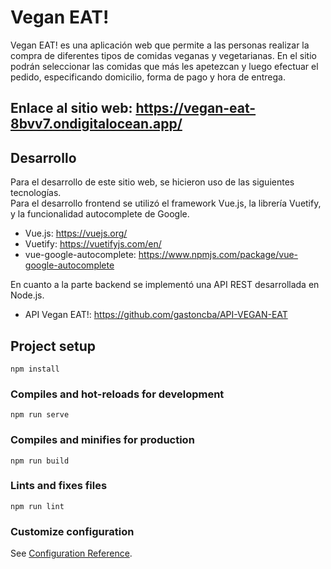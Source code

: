 # Vegan EAT!
Vegan EAT! es una aplicación web que permite a las personas realizar la compra de diferentes tipos de comidas veganas y vegetarianas. En el sitio podrán seleccionar las comidas que más les apetezcan y luego efectuar el pedido, especificando domicilio, forma de pago y hora de entrega.  

## Enlace al sitio web: https://vegan-eat-8bvv7.ondigitalocean.app/

## Desarrollo
Para el desarrollo de este sitio web, se hicieron uso de las siguientes tecnologías.<br>
Para el desarrollo frontend se utilizó el framework Vue.js, la librería Vuetify, y la funcionalidad autocomplete de Google.

* Vue.js: https://vuejs.org/
* Vuetify: https://vuetifyjs.com/en/
* vue-google-autocomplete: https://www.npmjs.com/package/vue-google-autocomplete

En cuanto a la parte backend se implementó una API REST desarrollada en Node.js. 

* API Vegan EAT!: https://github.com/gastoncba/API-VEGAN-EAT

## Project setup
```
npm install
```

### Compiles and hot-reloads for development
```
npm run serve
```

### Compiles and minifies for production
```
npm run build
```

### Lints and fixes files
```
npm run lint
```

### Customize configuration
See [Configuration Reference](https://cli.vuejs.org/config/).

